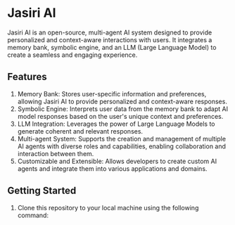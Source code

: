 # Jasiri AI

Jasiri AI is an open-source, multi-agent AI system designed to provide personalized and context-aware interactions with users. It integrates a memory bank, symbolic engine, and an LLM (Large Language Model) to create a seamless and engaging experience.

## Features

1. Memory Bank: Stores user-specific information and preferences, allowing Jasiri AI to provide personalized and context-aware responses.
2. Symbolic Engine: Interprets user data from the memory bank to adapt AI model responses based on the user's unique context and preferences.
3. LLM Integration: Leverages the power of Large Language Models to generate coherent and relevant responses.
4. Multi-agent System: Supports the creation and management of multiple AI agents with diverse roles and capabilities, enabling collaboration and interaction between them.
5. Customizable and Extensible: Allows developers to create custom AI agents and integrate them into various applications and domains.

## Getting Started

1. Clone this repository to your local machine using the following command:
